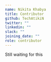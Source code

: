 ```yaml
---
name: Nikita Khabya
title: Contributor
github: TechAtikiN
twitter: ""
linkedin: ""
slack: ""
joining_date: ""
role: contributor
---
```


Still waiting for this
